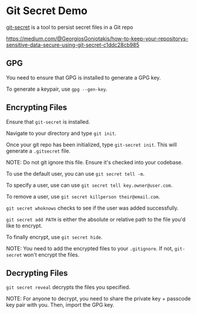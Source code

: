 # Git Secret Demo

[git-secret](https://github.com/sobolevn/git-secret) is a tool to persist secret files in a Git repo

https://medium.com/@GeorgiosGoniotakis/how-to-keep-your-repositorys-sensitive-data-secure-using-git-secret-c1ddc28cb985

## GPG

You need to ensure that GPG is installed to generate a GPG key.

To generate a keypair, use `gpg --gen-key`.

## Encrypting Files

Ensure that `git-secret` is installed.

Navigate to your directory and type `git init`.

Once your git repo has been initialized, type `git-secret init`. This will generate a `.gitsecret` file.

NOTE: Do not git ignore this file. Ensure it's checked into your codebase.

To use the default user, you can use `git secret tell -m`.

To specify a user, use can use `git secret tell key.owner@user.com`.

To remove a user, use `git secret killperson their@email.com`.

`git secret whoknows` checks to see if the user was added successfully.

`git secret add PATH` is either the absolute or relative path to the file you'd like to encrypt.

To finally encrypt, use `git secret hide`.

NOTE: You need to add the encrypted files to your `.gitignore`. If not, `git-secret` won't encrypt the files.

## Decrypting Files

`git secret reveal` decrypts the files you specified.

NOTE: For anyone to decrypt, you need to share the private key + passcode key pair with you. Then, import the GPG key.
